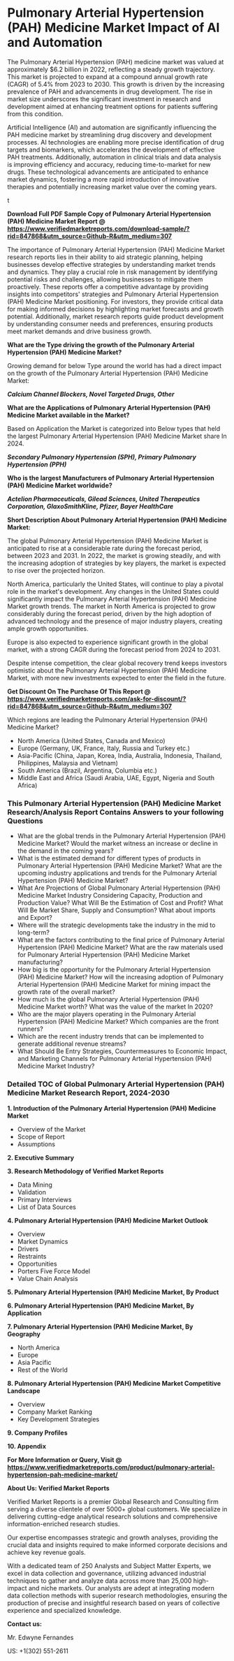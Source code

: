 <meta name="title" content="Global Pulmonary Arterial Hypertension (PAH) Medicine Market Impact of AI and Automation"><meta name="description" content="The Pulmonary Arterial Hypertension (PAH) medicine market was valued at approximately $6.2 billion in 2022, reflecting a steady growth trajectory. This market is proje"><meta name="title" content="Pulmonary Arterial Hypertension (PAH) Medicine Market Size, Share, Scope, Trends, Growth, Opportunities, Analysis, Forecast"><h1>Pulmonary Arterial Hypertension (PAH) Medicine Market Impact of AI and Automation</h1><p>The Pulmonary Arterial Hypertension (PAH) medicine market was valued at approximately $6.2 billion in 2022, reflecting a steady growth trajectory. This market is projected to expand at a compound annual growth rate (CAGR) of 5.4% from 2023 to 2030. This growth is driven by the increasing prevalence of PAH and advancements in drug development. The rise in market size underscores the significant investment in research and development aimed at enhancing treatment options for patients suffering from this condition.</p><p>Artificial Intelligence (AI) and automation are significantly influencing the PAH medicine market by streamlining drug discovery and development processes. AI technologies are enabling more precise identification of drug targets and biomarkers, which accelerates the development of effective PAH treatments. Additionally, automation in clinical trials and data analysis is improving efficiency and accuracy, reducing time-to-market for new drugs. These technological advancements are anticipated to enhance market dynamics, fostering a more rapid introduction of innovative therapies and potentially increasing market value over the coming years.</p>t</p><p id="" class=""><strong>Download Full PDF Sample Copy of Pulmonary Arterial Hypertension (PAH) Medicine Market Report @ <a href="https://www.verifiedmarketreports.com/download-sample/?rid=847868&utm_source=Github-R&utm_medium=307" target="_blank">https://www.verifiedmarketreports.com/download-sample/?rid=847868&utm_source=Github-R&utm_medium=307</a></strong></p><p>The importance of&nbsp;Pulmonary Arterial Hypertension (PAH) Medicine Market research reports lies in their ability to aid strategic planning, helping businesses develop effective strategies by understanding market trends and dynamics. They play a crucial role in risk management by identifying potential risks and challenges, allowing businesses to mitigate them proactively. These reports offer a competitive advantage by providing insights into competitors' strategies and Pulmonary Arterial Hypertension (PAH) Medicine Market positioning. For investors, they provide critical data for making informed decisions by highlighting market forecasts and growth potential. Additionally, market research reports guide product development by understanding consumer needs and preferences, ensuring products meet market demands and drive business growth.</p><p><strong>What are the&nbsp;Type driving the growth of the Pulmonary Arterial Hypertension (PAH) Medicine Market?</strong></p><p id="" class="">Growing demand for below Type around the world has had a direct impact on the growth of the Pulmonary Arterial Hypertension (PAH) Medicine Market:</p><em><strong>Calcium Channel Blockers, Novel Targeted Drugs, Other</strong></em></p><strong>What are the&nbsp;Applications&nbsp;of Pulmonary Arterial Hypertension (PAH) Medicine Market available in the Market?</strong></p><p id="" class="">Based on Application the Market is categorized into Below types that held the largest Pulmonary Arterial Hypertension (PAH) Medicine Market share In 2024.</p><em><strong>Secondary Pulmonary Hypertension (SPH), Primary Pulmonary Hypertension (PPH)</strong></em></p><strong>Who is the largest Manufacturers of Pulmonary Arterial Hypertension (PAH) Medicine Market worldwide?</strong></p><p><em><strong>Actelion Pharmaceuticals, Gilead Sciences, United Therapeutics Corporation, GlaxoSmithKline, Pfizer, Bayer HealthCare</strong></em></p><p id="" class=""><strong>Short Description About Pulmonary Arterial Hypertension (PAH) Medicine Market:</strong></p><p>The global Pulmonary Arterial Hypertension (PAH) Medicine Market is anticipated to rise at a considerable rate during the forecast period, between 2023 and 2031. In 2022, the market is growing steadily, and with the increasing adoption of strategies by key players, the market is expected to rise over the projected horizon.</p><p>North America, particularly the United States, will continue to play a pivotal role in the market's development. Any changes in the United States could significantly impact the Pulmonary Arterial Hypertension (PAH) Medicine Market growth trends. The market in North America is projected to grow considerably during the forecast period, driven by the high adoption of advanced technology and the presence of major industry players, creating ample growth opportunities.</p><p>Europe is also expected to experience significant growth in the global market, with a strong CAGR during the forecast period from 2024 to 2031.</p><p>Despite intense competition, the clear global recovery trend keeps investors optimistic about the Pulmonary Arterial Hypertension (PAH) Medicine Market, with more new investments expected to enter the field in the future.</p><p id="" class=""><strong>Get Discount On The Purchase Of This Report @ <a href="https://www.verifiedmarketreports.com/ask-for-discount/?rid=847868&utm_source=Github-R&utm_medium=307" target="_blank">https://www.verifiedmarketreports.com/ask-for-discount/?rid=847868&utm_source=Github-R&utm_medium=307</a></strong></p>Which regions are leading the Pulmonary Arterial Hypertension (PAH) Medicine Market?</p><ul><li>North America (United States, Canada and Mexico)</li><li>Europe (Germany, UK, France, Italy, Russia and Turkey etc.)</li><li>Asia-Pacific (China, Japan, Korea, India, Australia, Indonesia, Thailand, Philippines, Malaysia and Vietnam)</li><li>South America (Brazil, Argentina, Columbia etc.)</li><li>Middle East and Africa (Saudi Arabia, UAE, Egypt, Nigeria and South Africa)</li></ul><h3 id="" class="">This Pulmonary Arterial Hypertension (PAH) Medicine Market Research/Analysis Report Contains Answers to your following Questions</h3><ul><li>What are the global trends in the Pulmonary Arterial Hypertension (PAH) Medicine Market? Would the market witness an increase or decline in the demand in the coming years?</li><li>What is the estimated demand for different types of products in Pulmonary Arterial Hypertension (PAH) Medicine Market? What are the upcoming industry applications and trends for the Pulmonary Arterial Hypertension (PAH) Medicine Market?</li><li>What Are Projections of Global Pulmonary Arterial Hypertension (PAH) Medicine Market Industry Considering Capacity, Production and Production Value? What Will Be the Estimation of Cost and Profit? What Will Be Market Share, Supply and Consumption? What about imports and Export?</li><li>Where will the strategic developments take the industry in the mid to long-term?</li><li>What are the factors contributing to the final price of Pulmonary Arterial Hypertension (PAH) Medicine Market? What are the raw materials used for Pulmonary Arterial Hypertension (PAH) Medicine Market manufacturing?</li><li>How big is the opportunity for the Pulmonary Arterial Hypertension (PAH) Medicine Market? How will the increasing adoption of Pulmonary Arterial Hypertension (PAH) Medicine Market for mining impact the growth rate of the overall market?</li><li>How much is the global Pulmonary Arterial Hypertension (PAH) Medicine Market worth? What was the value of the market In 2020?</li><li>Who are the major players operating in the Pulmonary Arterial Hypertension (PAH) Medicine Market? Which companies are the front runners?</li><li>Which are the recent industry trends that can be implemented to generate additional revenue streams?</li><li>What Should Be Entry Strategies, Countermeasures to Economic Impact, and Marketing Channels for Pulmonary Arterial Hypertension (PAH) Medicine Market Industry?</li></ul><h3 id="" class="">Detailed TOC of Global Pulmonary Arterial Hypertension (PAH) Medicine Market Research Report, 2024-2030</h3><p id="" class=""><strong>1. Introduction of the Pulmonary Arterial Hypertension (PAH) Medicine Market</strong></p><ul><li>Overview of the Market</li><li>Scope of Report</li><li>Assumptions</li></ul><p id="" class=""><strong>2. Executive Summary</strong></p><p id="" class=""><strong>3. Research Methodology of Verified Market Reports</strong></p><ul><li>Data Mining</li><li>Validation</li><li>Primary Interviews</li><li>List of Data Sources</li></ul><p id="" class=""><strong>4. Pulmonary Arterial Hypertension (PAH) Medicine Market Outlook</strong></p><ul><li>Overview</li><li>Market Dynamics</li><li>Drivers</li><li>Restraints</li><li>Opportunities</li><li>Porters Five Force Model</li><li>Value Chain Analysis</li></ul><p id="" class=""><strong>5. Pulmonary Arterial Hypertension (PAH) Medicine Market, By Product</strong></p><p id="" class=""><strong>6. Pulmonary Arterial Hypertension (PAH) Medicine Market, By Application</strong></p><p id="" class=""><strong>7. Pulmonary Arterial Hypertension (PAH) Medicine Market, By Geography</strong></p><ul><li>North America</li><li>Europe</li><li>Asia Pacific</li><li>Rest of the World</li></ul><p id="" class=""><strong>8. Pulmonary Arterial Hypertension (PAH) Medicine Market Competitive Landscape</strong></p><ul><li>Overview</li><li>Company Market Ranking</li><li>Key Development Strategies</li></ul><p id="" class=""><strong>9. Company Profiles</strong></p><p id="" class=""><strong>10. Appendix</strong></p><p id="" class=""><strong>For More Information or Query, Visit @ <a href="https://www.verifiedmarketreports.com/product/pulmonary-arterial-hypertension-pah-medicine-market/" target="_blank">https://www.verifiedmarketreports.com/product/pulmonary-arterial-hypertension-pah-medicine-market/</a></strong></p><p id="" class=""><strong>About Us: Verified Market Reports</strong></p><p id="" class="">Verified Market Reports is a premier Global Research and Consulting firm serving a diverse clientele of over 5000+ global customers. We specialize in delivering cutting-edge analytical research solutions and comprehensive information-enriched research studies.</p><p id="" class="">Our expertise encompasses strategic and growth analyses, providing the crucial data and insights required to make informed corporate decisions and achieve key revenue goals.</p><p id="" class="">With a dedicated team of 250 Analysts and Subject Matter Experts, we excel in data collection and governance, utilizing advanced industrial techniques to gather and analyze data across more than 25,000 high-impact and niche markets. Our analysts are adept at integrating modern data collection methods with superior research methodologies, ensuring the production of precise and insightful research based on years of collective experience and specialized knowledge.</p><p id="" class=""><strong>Contact us:</strong></p><p id="" class="">Mr. Edwyne Fernandes</p><p id="" class="">US: +1(302) 551-2611</p>